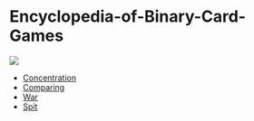 Encyclopedia-of-Binary-Card-Games
=================================
![](https://raw.githubusercontent.com/toruurakawa/Encyclopedia-of-Binary-Card-Games/master/Images/cover.jpg?token=ABHEZrqdUW5wKGFdN3E7l4O3LZwcg2oqks5Uc46awA%3D%3D)
* [Concentration](https://github.com/toruurakawa/Encyclopedia-of-Binary-Card-Games/blob/master/Games/Concentration.md)
* [Comparing](https://github.com/toruurakawa/Encyclopedia-of-Binary-Card-Games/blob/master/Games/Comparing.md)
* [War](https://github.com/toruurakawa/Encyclopedia-of-Binary-Card-Games/blob/master/Games/War.md)
* [Spit](https://github.com/toruurakawa/Encyclopedia-of-Binary-Card-Games/blob/master/Games/Spit.md)

